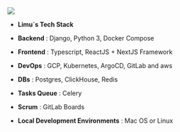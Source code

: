 <img src="https://capsule-render.vercel.app/api?type=waving&color=0:414141,100:414141&height=270&section=header&text=Limu%20here%20!%20👏&fontSize=40&fontColor=e0ffe8&animation=fadeIn" />

- **Limu`s Tech Stack**
  
- **Backend**
: Django, Python 3, Docker Compose

- **Frontend**
: Typescript, ReactJS + NextJS Framework

- **DevOps**
: GCP, Kubernetes, ArgoCD, GitLab and aws

- **DBs**
: Postgres, ClickHouse, Redis

- **Tasks Queue**
: Celery

- **Scrum**
: GitLab Boards

- **Local Development Environments**
: Mac OS or Linux
